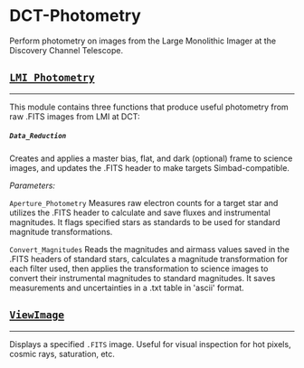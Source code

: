 # DCT-Photometry

Perform photometry on images from the Large Monolithic Imager at the Discovery Channel Telescope.

## [`LMI_Photometry`](LMI_Photometry.py)
---

This module contains three functions that produce useful photometry from raw .FITS images from LMI at DCT:

##### `Data_Reduction` 
Creates and applies a master bias, flat, and dark (optional) frame to science images, and updates the .FITS header to make targets Simbad-compatible.

*Parameters:*

`Aperture_Photometry` 
Measures raw electron counts for a target star and utilizes the .FITS header to calculate and save fluxes and instrumental magnitudes. It flags specified stars as standards to be used for standard magnitude transformations.

`Convert_Magnitudes` 
Reads the magnitudes and airmass values saved in the .FITS headers of standard stars, calculates a magnitude transformation for each filter used, then applies the transformation to science images to convert their instrumental magnitudes to standard magnitudes. It saves measurements and uncertainties in a .txt table in 'ascii' format.


## [`ViewImage`](ViewImage.py)
---

Displays a specified `.FITS` image. Useful for visual inspection for hot pixels, cosmic rays, saturation, etc.
